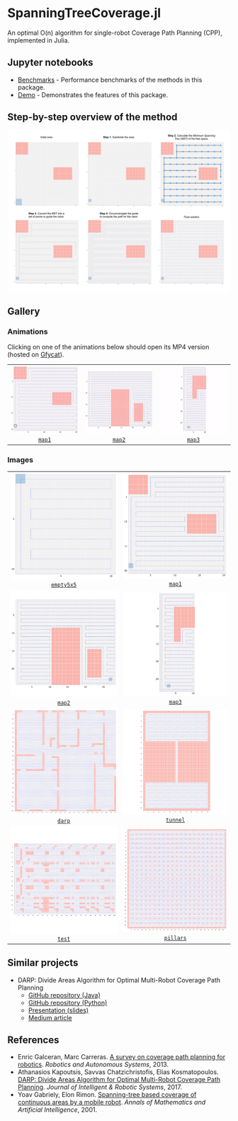 # SpanningTreeCoverage.jl

An optimal O(n) algorithm for single-robot Coverage Path Planning (CPP), implemented in Julia.


## Jupyter notebooks

- [Benchmarks](https://nbviewer.org/urls/gist.githubusercontent.com/ferrolho/2a70e571213e1dcf8094d12f863ed537/raw/59115605bbc4ccd09ed591638c9d5364ed06e46f/benchmarks.ipynb) - Performance benchmarks of the methods in this package.
- [Demo](https://nbviewer.org/urls/gist.githubusercontent.com/ferrolho/2a70e571213e1dcf8094d12f863ed537/raw/59115605bbc4ccd09ed591638c9d5364ed06e46f/demo.ipynb) - Demonstrates the features of this package.


## Step-by-step overview of the method

![algorithm](./assets/algorithm.png)


## Gallery

### Animations

Clicking on one of the animations below should open its MP4 version (hosted on [Gfycat](https://gfycat.com/)).

<table>
  <tr>
    <td align="center"><a href="https://giant.gfycat.com/SandyGloomyCondor.mp4"><img src="./assets/animations/map1_480p.gif" alt="map1"/></a><br/><a href="./data/map1"><code>map1</code></a></td>
    <td align="center"><a href="https://giant.gfycat.com/HighValidIsopod.mp4"><img src="./assets/animations/map2_480p.gif" alt="map2"/></a><br/><a href="./data/map2"><code>map2</code></a></td>
    <td align="center"><a href="https://giant.gfycat.com/RegalFalseBordercollie.mp4"><img src="./assets/animations/map3_480p.gif" alt="map3"/></a><br/><a href="./data/map3"><code>map3</code></a></td>
  </tr>
</table>


### Images

<table>
  <tr>
    <td align="center"><img src="./assets/images/empty5x5.png" alt="empty5x5"/><br/><a href="./data/empty5x5"><code>empty5x5</code></a></td>
    <td align="center"><img src="./assets/images/map1.png" alt="map1"/><br/><a href="./data/map1"><code>map1</code></a></td>
  </tr>
  <tr>
    <td align="center"><img src="./assets/images/map2.png" alt="map2"/><br/><a href="./data/map2"><code>map2</code></a></td>
    <td align="center"><img src="./assets/images/map3.png" alt="map3"/><br/><a href="./data/map3"><code>map3</code></a></td>
  </tr>
  <tr>
    <td align="center"><img src="./assets/images/darp.png" alt="map1" width="100%"/><br/><a href="./data/darp"><code>darp</code></a></td>
    <td align="center"><img src="./assets/images/tunnel.png" alt="tunnel" width="100%"/><br/><a href="./data/tunnel"><code>tunnel</code></a></td>
  </tr>
  <tr>
    <td align="center"><img src="./assets/images/test.png" alt="test" width="100%"/><br/><a href="./data/test"><code>test</code></a></td>
    <td align="center"><img src="./assets/images/pillars.png" alt="pillars" width="100%"/><br/><a href="./data/pillars"><code>pillars</code></a></td>
  </tr>
</table>


## Similar projects

- DARP: Divide Areas Algorithm for Optimal Multi-Robot Coverage Path Planning
  - [GitHub repository (Java)](https://github.com/athakapo/DARP)
  - [GitHub repository (Python)](https://github.com/alice-st/DARP)
  - [Presentation (slides)](https://slideplayer.com/slide/14776514)
  - [Medium article](https://medium.com/@athanasios.kapoutsis/darp-divide-areas-algorithm-for-optimal-multi-robot-coverage-path-planning-2fed77b990a3)


## References

- Enric Galceran, Marc Carreras. [A survey on coverage path planning for robotics](https://doi.org/10.1016/j.robot.2013.09.004). *Robotics and Autonomous Systems*, 2013.
- Athanasios Kapoutsis, Savvas Chatzichristofis, Elias Kosmatopoulos. [DARP: Divide Areas Algorithm for Optimal Multi-Robot Coverage Path Planning](https://doi.org/10.1007/s10846-016-0461-x). *Journal of Intelligent & Robotic Systems*, 2017.
- Yoav Gabriely, Elon Rimon. [Spanning-tree based coverage of continuous areas by a mobile robot](https://doi.org/10.1023/A:1016610507833). *Annals of Mathematics and Artificial Intelligence*, 2001.
